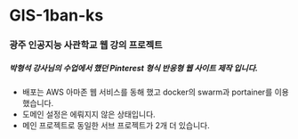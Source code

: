 # GIS-1ban-ks

### 광주 인공지능 사관학교 웹 강의 프로젝트
##### 박형석 강사님의 수업에서 했던 Pinterest 형식 반응형 웹 사이트 제작 입니다.

- 배포는 AWS 아마존 웹 서비스를 동해 했고 docker의 swarm과 portainer를 이용했습니다.
- 도메인 설정은 에뤄지지 않은 상태입니다.
- 메인 프로젝트로 동일한 서브 프로젝트가 2개 더 있습니다.
